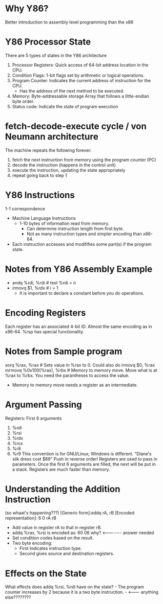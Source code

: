 # Why Y86? 
Better introduction to assembly level programming than the x86

# Y86 Processor State
There are 5 types of states in the Y86 architecture
1. Processor Registers: Quick access of 64-bit address location in the CPU.
2. Condition Flags: 1-bit flags set by arithmetic or logical operations.
3. Program Counter: Indicates the current address of instruction for the CPU. 
    - Has the address of the next method to be executed.
4. Memory: Byte-addressable storage Array that follows a little-endian byte order.
5. Status code: Indicate the state of program execution

# fetch-decode-execute cycle / von Neumann architecture
The machine repeats the following forever:
1. fetch the next instruction from memory using the program counter (PC)
2. decode the instruction (happens in the control unit)
3. execute the instruction, updating the state appropriately
4. repeat going back to step 1

# Y86 Instructions
1-1 correspondence
- Machine Language Instructions
    - 1-10 bytes of information read from memory.
        - Can determine instruction length from first byte.
        - Not as many instruction types and simpler encoding than x86-64.
- Each instruction accesses and modififies some part(s) if the program state. 

# Notes from Y86 Assembly Example
- andq   %rdi, %rdi    # test %rdi = n
- irmovq $1, %rdx      # i = 1
    - It is important to declare a constant before you do operations.

# Encoding Registers
Each register has an associated 4-bit ID. Almost the same encoding as in x86-64. %rsp has special functionality. 

# Notes from Sample program
xorq    %rax, %rax          # Sets value in %rax to 0. Could also do irmovq $0, %rax
mrmovq  %0x100(%rax), %rbx  # Memory to memory move. Move what is at %rax to %rbx. You need the parantheses to access the value. 
- Memory to memory move needs a register as an intermediate. 

# Argument Passing
Registers: First 6 arguments
1. %rdi
2. %rsi
3. %rdx
4. %rcx
5. %r8
6. %r9
This convention is for GNU/Linux; Windows is different. 
"Diane's silk dress cost $89"
Push in reverse order! 
Registers are used to pass in parameters. Once the first 6 arguments are filled, the next will be put in a stack. Registers are much faster than memory. 

# Understanding the Addition Instruction
(so whaat's happening???)
[Generic form]:addq rA, rB  [Encoded representation]: 6 0 rA rB
- Add value in register rA to that in register rB.
- addq %rax, %rsi is encoded as: 60 06 why? <------- answer needed
- Set condition codes based on the result. 
- Two byte encoding: 
    - First indicates instruction type. 
    - Second gives source and destination registers. 

# Effects on the State
What effects does addq %rsi, %rdi have on the state?
    - The program counter increases by 2 because it is a two byte instruction. 
    - <--- anything else????????
    
